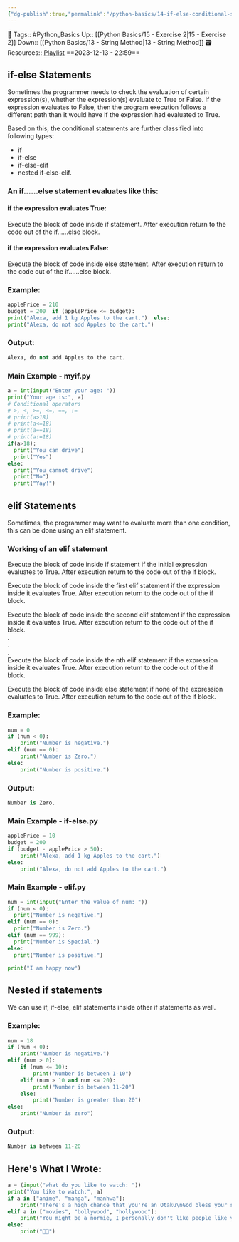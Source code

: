 ```yaml
---
{"dg-publish":true,"permalink":"/python-basics/14-if-else-conditional-statements-in-python/","dgPassFrontmatter":true,"noteIcon":"1","created":"2023-12-13T22:59:30.967+05:30","updated":"2023-12-25T20:38:37.818+05:30"}
---
```


🧶 Tags:: #Python_Basics 
Up:: [[Python Basics/15 - Exercise 2\|15 - Exercise 2]]
Down:: [[Python Basics/13 - String Method\|13 - String Method]]
🗃 Resources:: [Playlist](https://www.youtube.com/playlist?list=PLu0W_9lII9agwh1XjRt242xIpHhPT2llg)
==2023-12-13 - 22:59==
## if-else Statements
Sometimes the programmer needs to check the evaluation of certain expression(s), whether the expression(s) evaluate to True or False. If the expression evaluates to False, then the program execution follows a different path than it would have if the expression had evaluated to True.

Based on this, the conditional statements are further classified into following types:
- if
- if-else
- if-else-elif
- nested if-else-elif.
### An if……else statement evaluates like this:
#### if the expression evaluates True:
Execute the block of code inside if statement. After execution return to the code out of the if……else block.
#### if the expression evaluates False:
Execute the block of code inside else statement. After execution return to the code out of the if……else block.
### Example:
```python
applePrice = 210
budget = 200  if (applePrice <= budget):
print("Alexa, add 1 kg Apples to the cart.")  else:
print("Alexa, do not add Apples to the cart.")
```

### Output:
```python
Alexa, do not add Apples to the cart.
```

### Main Example - myif.py
```python
a = int(input("Enter your age: "))
print("Your age is:", a)
# Conditional operators 
# >, <, >=, <=, ==, !=
# print(a>18)
# print(a<=18)
# print(a==18)
# print(a!=18)
if(a>18):
  print("You can drive")
  print("Yes")
else:
  print("You cannot drive")
  print("No")
  print("Yay!")
```
## elif Statements
Sometimes, the programmer may want to evaluate more than one condition, this can be done using an elif statement.
### Working of an elif statement
Execute the block of code inside if statement if the initial expression evaluates to True. After execution return to the code out of the if block.

Execute the block of code inside the first elif statement if the expression inside it evaluates True. After execution return to the code out of the if block.

Execute the block of code inside the second elif statement if the expression inside it evaluates True. After execution return to the code out of the if block.  
.  
.  
.  
Execute the block of code inside the nth elif statement if the expression inside it evaluates True. After execution return to the code out of the if block.

Execute the block of code inside else statement if none of the expression evaluates to True. After execution return to the code out of the if block.
### Example:
```python
num = 0
if (num < 0):
	print("Number is negative.")
elif (num == 0):
	print("Number is Zero.")
else:
	print("Number is positive.")
```
### Output:
```python
Number is Zero.
```
### Main Example - if-else.py
```python
applePrice = 10
budget = 200
if (budget - applePrice > 50):
    print("Alexa, add 1 kg Apples to the cart.")
else:
    print("Alexa, do not add Apples to the cart.")
```

### Main Example - elif.py
```python
num = int(input("Enter the value of num: "))
if (num < 0):
  print("Number is negative.")
elif (num == 0):
  print("Number is Zero.")
elif (num == 999):
  print("Number is Special.")
else:
  print("Number is positive.")

print("I am happy now")
```
## Nested if statements
We can use if, if-else, elif statements inside other if statements as well.  
### Example:
```python
num = 18
if (num < 0):
	print("Number is negative.")
elif (num > 0):
	if (num <= 10):
		print("Number is between 1-10")
	elif (num > 10 and num <= 20):
		print("Number is between 11-20")
	else:
		print("Number is greater than 20")
else:
	print("Number is zero")
```
### Output:
```python
Number is between 11-20
```

## Here's What I Wrote:
```python
a = (input("what do you like to watch: "))
print("You like to watch:", a)
if a in ["anime", "manga", "manhwa"]:
    print("There's a high chance that you're an Otaku\nGod bless your soul!")
elif a in ["movies", "bollywood", "hollywood"]:
    print("You might be a normie, I personally don't like people like you!\nGet out of my site this instant!")
else:
    print("😵‍💫")
```